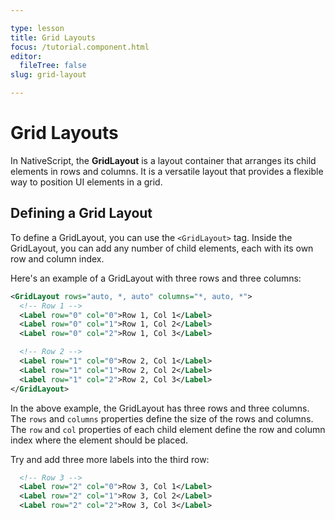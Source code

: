 ```yaml
---

type: lesson  
title: Grid Layouts 
focus: /tutorial.component.html
editor:
  fileTree: false  
slug: grid-layout

---
```


# Grid Layouts

In NativeScript, the **GridLayout** is a layout container that arranges its child elements in rows and columns. It is a versatile layout that provides a flexible way to position UI elements in a grid.

## Defining a Grid Layout

To define a GridLayout, you can use the `<GridLayout>` tag. Inside the GridLayout, you can add any number of child elements, each with its own row and column index.

Here's an example of a GridLayout with three rows and three columns:

```xml
<GridLayout rows="auto, *, auto" columns="*, auto, *">
  <!-- Row 1 -->
  <Label row="0" col="0">Row 1, Col 1</Label>
  <Label row="0" col="1">Row 1, Col 2</Label>
  <Label row="0" col="2">Row 1, Col 3</Label>

  <!-- Row 2 -->
  <Label row="1" col="0">Row 2, Col 1</Label>
  <Label row="1" col="1">Row 2, Col 2</Label>
  <Label row="1" col="2">Row 2, Col 3</Label>
</GridLayout>
```

In the above example, the GridLayout has three rows and three columns. The `rows` and `columns` properties define the size of the rows and columns. The `row` and `col` properties of each child element define the row and column index where the element should be placed.

Try and add three more labels into the third row:
```xml
  <!-- Row 3 -->
  <Label row="2" col="0">Row 3, Col 1</Label>
  <Label row="2" col="1">Row 3, Col 2</Label>
  <Label row="2" col="2">Row 3, Col 3</Label>
```
